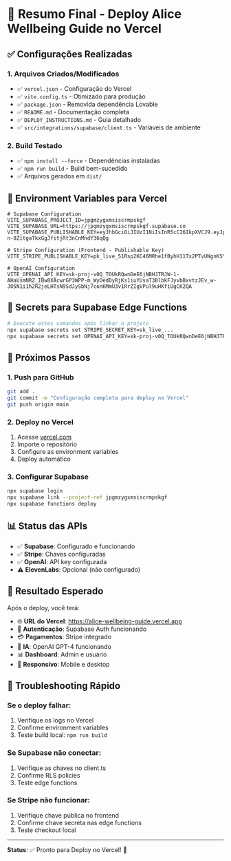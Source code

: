 # 🎯 Resumo Final - Deploy Alice Wellbeing Guide no Vercel

## ✅ Configurações Realizadas

### 1. Arquivos Criados/Modificados
- ✅ `vercel.json` - Configuração do Vercel
- ✅ `vite.config.ts` - Otimizado para produção
- ✅ `package.json` - Removida dependência Lovable
- ✅ `README.md` - Documentação completa
- ✅ `DEPLOY_INSTRUCTIONS.md` - Guia detalhado
- ✅ `src/integrations/supabase/client.ts` - Variáveis de ambiente

### 2. Build Testado
- ✅ `npm install --force` - Dependências instaladas
- ✅ `npm run build` - Build bem-sucedido
- ✅ Arquivos gerados em `dist/`

## 🔑 Environment Variables para Vercel

```env
# Supabase Configuration
VITE_SUPABASE_PROJECT_ID=jpgmzygxmsiscrmpskgf
VITE_SUPABASE_URL=https://jpgmzygxmsiscrmpskgf.supabase.co
VITE_SUPABASE_PUBLISHABLE_KEY=eyJhbGciOiJIUzI1NiIsInR5cCI6IkpXVCJ9.eyJpc3MiOiJzdXBhYmFzZSIsInJlZiI6ImpwZ216eWd4bXNpc2NybXBza2dmIiwicm9sZSI6ImFub24iLCJpYXQiOjE3NTU1MjIzNzUsImV4cCI6MjA3MTA5ODM3NX0.WBOy5nzfL-n-8ZitgaTkxGgJfitjRt3nCnMndY36qQg

# Stripe Configuration (Frontend - Publishable Key)
VITE_STRIPE_PUBLISHABLE_KEY=pk_live_51Rsp2KC46MRhe1fByhH11Tx2PTvUNgnKSY7Al0R87XArm9C0zulZICONmaefbST0OiAanxmwL1GPlTVncpsiRFSj00L5Ysc42a

# OpenAI Configuration
VITE_OPENAI_API_KEY=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
```

## 🔧 Secrets para Supabase Edge Functions

```bash
# Execute estes comandos após linkar o projeto
npx supabase secrets set STRIPE_SECRET_KEY=sk_live_...
npx supabase secrets set OPENAI_API_KEY=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
```

## 🚀 Próximos Passos

### 1. Push para GitHub
```bash
git add .
git commit -m "Configuração completa para deploy no Vercel"
git push origin main
```

### 2. Deploy no Vercel
1. Acesse [vercel.com](https://vercel.com)
2. Importe o repositório
3. Configure as environment variables
4. Deploy automático

### 3. Configurar Supabase
```bash
npx supabase login
npx supabase link --project-ref jpgmzygxmsiscrmpskgf
npx supabase functions deploy
```

## 📊 Status das APIs

- ✅ **Supabase**: Configurado e funcionando
- ✅ **Stripe**: Chaves configuradas
- ✅ **OpenAI**: API key configurada
- ⚠️ **ElevenLabs**: Opcional (não configurado)

## 🎯 Resultado Esperado

Após o deploy, você terá:
- 🌐 **URL do Vercel**: https://alice-wellbeing-guide.vercel.app
- 🔐 **Autenticação**: Supabase Auth funcionando
- 💳 **Pagamentos**: Stripe integrado
- 🤖 **IA**: OpenAI GPT-4 funcionando
- 📊 **Dashboard**: Admin e usuário
- 📱 **Responsivo**: Mobile e desktop

## 🐛 Troubleshooting Rápido

### Se o deploy falhar:
1. Verifique os logs no Vercel
2. Confirme environment variables
3. Teste build local: `npm run build`

### Se Supabase não conectar:
1. Verifique as chaves no client.ts
2. Confirme RLS policies
3. Teste edge functions

### Se Stripe não funcionar:
1. Verifique chave pública no frontend
2. Confirme chave secreta nas edge functions
3. Teste checkout local

---

**Status**: ✅ Pronto para Deploy no Vercel! 🚀
